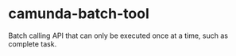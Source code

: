 # camunda-batch-tool
Batch calling API that can only be executed once at a time, such as complete task.
